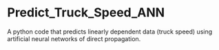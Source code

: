 # Predict_Truck_Speed_ANN
A python code that  predicts linearly dependent data (truck speed) using artificial neural networks of direct propagation. 
